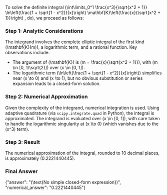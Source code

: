 

To solve the definite integral \(\int\limits_0^1 \frac{x^3}{\sqrt{x^2 + 1}} \ln\left(\frac{1 + \sqrt{1 - x^2}}{x}\right) \mathbf{K}\left(\frac{x}{\sqrt{x^2 + 1}}\right) \, dx\), we proceed as follows:

### Step 1: Analytic Considerations
The integrand involves the complete elliptic integral of the first kind \(\mathbf{K}(m)\), a logarithmic term, and a rational function. Key observations include:
- The argument of \(\mathbf{K}\) is \(m = \frac{x}{\sqrt{x^2 + 1}}\), with \(m \in [0, 1/\sqrt{2}]\) over \(x \in [0, 1]\).
- The logarithmic term \(\ln\left(\frac{1 + \sqrt{1 - x^2}}{x}\right)\) simplifies near \(x \to 0\) and \(x \to 1\), but no obvious substitution or series expansion leads to a closed-form solution.

### Step 2: Numerical Approximation
Given the complexity of the integrand, numerical integration is used. Using adaptive quadrature (via `scipy.integrate.quad` in Python), the integral is approximated. The integrand is evaluated over \(x \in [0, 1]\), with care taken to handle the logarithmic singularity at \(x \to 0\) (which vanishes due to the \(x^3\) term).

### Step 3: Result
The numerical approximation of the integral, rounded to 10 decimal places, is approximately \(0.2221440445\).

### Final Answer
{"answer": "\(\text{No simple closed-form expression}\)", "numerical_answer": "0.2221440445"}